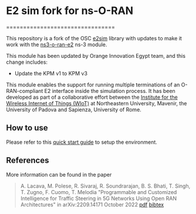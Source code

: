# E2 sim fork for ns-O-RAN

================================




This repository is a fork of the OSC [e2sim](https://github.com/o-ran-sc/sim-e2-interface) library with updates to make it work with the [ns3-o-ran-e2](https://github.com/o-ran-sc/sim-ns3-o-ran-e2) ns-3 module.

This module has been updated by Orange Innovation Egypt team, and this change includes: 

- Update the KPM v1 to KPM v3 

This module enables the support for running multiple terminations of an O-RAN-compliant E2 interface inside the simulation process. It has been developed as part of a collaborative effort between the [Institute for the Wireless Internet of Things (WIoT)](https://wiot.northeastern.edu) at Northeastern University, Mavenir, the University of Padova and Sapienza, University of Rome.

## How to use

Please refer to this [quick start guide](https://openrangym.com/tutorials/ns-o-ran) to setup the environment.

## References

More information can be found in the paper

> A. Lacava, M. Polese, R. Sivaraj, R. Soundrarajan, B. S. Bhati, T. Singh, T. Zugno, F. Cuomo, T. Melodia "Programmable and Customized Intelligence for Traffic Steering in 5G Networks Using Open RAN Architectures" in arXiv:2209.14171 October 2022 [pdf](https://arxiv.org/pdf/2209.14171.pdf) [bibtex](https://ece.northeastern.edu/wineslab/wines_bibtex/andrea/LacavaAMC22.txt)


